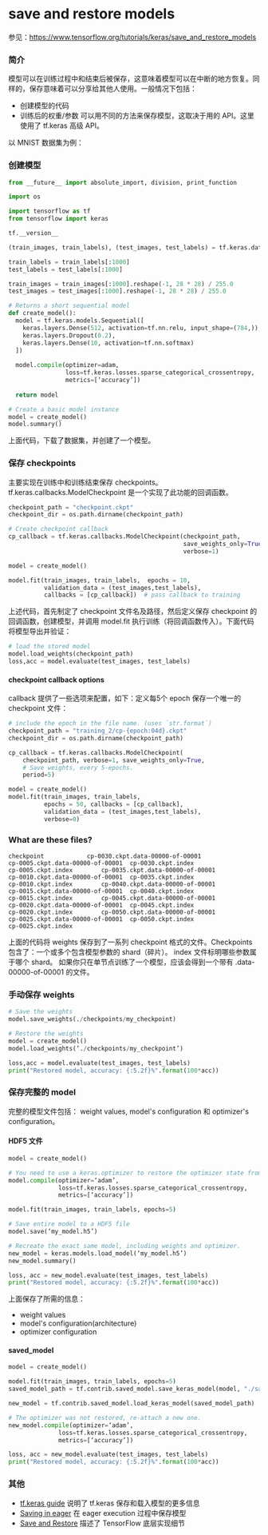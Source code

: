 # save and restore models
参见：https://www.tensorflow.org/tutorials/keras/save_and_restore_models
### 简介
模型可以在训练过程中和结束后被保存，这意味着模型可以在中断的地方恢复。同样的，保存意味着可以分享给其他人使用。一般情况下包括：
- 创建模型的代码
- 训练后的权重/参数
可以用不同的方法来保存模型，这取决于用的 API。这里使用了 tf.keras 高级 API。

以 MNIST 数据集为例：
### 创建模型
```python
from __future__ import absolute_import, division, print_function

import os

import tensorflow as tf
from tensorflow import keras

tf.__version__

(train_images, train_labels), (test_images, test_labels) = tf.keras.datasets.mnist.load_data()

train_labels = train_labels[:1000]
test_labels = test_labels[:1000]

train_images = train_images[:1000].reshape(-1, 28 * 28) / 255.0
test_images = test_images[:1000].reshape(-1, 28 * 28) / 255.0

# Returns a short sequential model
def create_model():
  model = tf.keras.models.Sequential([
    keras.layers.Dense(512, activation=tf.nn.relu, input_shape=(784,)),
    keras.layers.Dropout(0.2),
    keras.layers.Dense(10, activation=tf.nn.softmax)
  ])
  
  model.compile(optimizer=adam, 
                loss=tf.keras.losses.sparse_categorical_crossentropy,
                metrics=[‘accuracy’])
  
  return model

# Create a basic model instance
model = create_model()
model.summary()
```
上面代码，下载了数据集，并创建了一个模型。

### 保存 checkpoints
主要实现在训练中和训练结束保存 checkpoints。 tf.keras.callbacks.ModelCheckpoint 是一个实现了此功能的回调函数。

```python
checkpoint_path = "checkpoint.ckpt"
checkpoint_dir = os.path.dirname(checkpoint_path)

# Create checkpoint callback
cp_callback = tf.keras.callbacks.ModelCheckpoint(checkpoint_path, 
                                                 save_weights_only=True,
                                                 verbose=1)

model = create_model()

model.fit(train_images, train_labels,  epochs = 10, 
          validation_data = (test_images,test_labels),
          callbacks = [cp_callback])  # pass callback to training
```
上述代码，首先制定了 checkpoint 文件名及路径，然后定义保存 checkpoint 的回调函数，创建模型，并调用 model.fit 执行训练（将回调函数传入）。下面代码将模型导出并验证：
```python
# load the stored model
model.load_weights(checkpoint_path)
loss,acc = model.evaluate(test_images, test_labels)
```
#### checkpoint callback options
callback 提供了一些选项来配置，如下：定义每5个 epoch 保存一个唯一的 checkpoint 文件：
```python
# include the epoch in the file name. (uses `str.format`)
checkpoint_path = "training_2/cp-{epoch:04d}.ckpt"
checkpoint_dir = os.path.dirname(checkpoint_path)

cp_callback = tf.keras.callbacks.ModelCheckpoint(
    checkpoint_path, verbose=1, save_weights_only=True,
    # Save weights, every 5-epochs.
    period=5)

model = create_model()
model.fit(train_images, train_labels,
          epochs = 50, callbacks = [cp_callback],
          validation_data = (test_images,test_labels),
          verbose=0)
```
### What are these files?
```
checkpoint            cp-0030.ckpt.data-00000-of-00001
cp-0005.ckpt.data-00000-of-00001  cp-0030.ckpt.index
cp-0005.ckpt.index        cp-0035.ckpt.data-00000-of-00001
cp-0010.ckpt.data-00000-of-00001  cp-0035.ckpt.index
cp-0010.ckpt.index        cp-0040.ckpt.data-00000-of-00001
cp-0015.ckpt.data-00000-of-00001  cp-0040.ckpt.index
cp-0015.ckpt.index        cp-0045.ckpt.data-00000-of-00001
cp-0020.ckpt.data-00000-of-00001  cp-0045.ckpt.index
cp-0020.ckpt.index        cp-0050.ckpt.data-00000-of-00001
cp-0025.ckpt.data-00000-of-00001  cp-0050.ckpt.index
cp-0025.ckpt.index
```
上面的代码将 weights 保存到了一系列 checkpoint 格式的文件。Checkpoints 包含了：一个或多个包含模型参数的 shard（碎片）。 index 文件标明哪些参数属于哪个 shard。
如果你只在单节点训练了一个模型，应该会得到一个带有 .data-00000-of-00001 的文件。
### 手动保存 weights
```python
# Save the weights
model.save_weights(./checkpoints/my_checkpoint)

# Restore the weights
model = create_model()
model.load_weights(‘./checkpoints/my_checkpoint’)

loss,acc = model.evaluate(test_images, test_labels)
print("Restored model, accuracy: {:5.2f}%".format(100*acc))
```
### 保存完整的 model
完整的模型文件包括： weight values, model's configuration 和 optimizer's configuration。
#### HDF5 文件
```python
model = create_model()

# You need to use a keras.optimizer to restore the optimizer state from an HDF5 file.
model.compile(optimizer=‘adam’, 
              loss=tf.keras.losses.sparse_categorical_crossentropy,
              metrics=[‘accuracy’])

model.fit(train_images, train_labels, epochs=5)

# Save entire model to a HDF5 file
model.save(‘my_model.h5’)

# Recreate the exact same model, including weights and optimizer.
new_model = keras.models.load_model(‘my_model.h5’)
new_model.summary()

loss, acc = new_model.evaluate(test_images, test_labels)
print("Restored model, accuracy: {:5.2f}%".format(100*acc))
```
上面保存了所需的信息：
- weight values
- model's configuration(architecture)
- optimizer configuration

#### saved_model
```python
model = create_model()

model.fit(train_images, train_labels, epochs=5)
saved_model_path = tf.contrib.saved_model.save_keras_model(model, "./saved_models")

new_model = tf.contrib.saved_model.load_keras_model(saved_model_path)

# The optimizer was not restored, re-attach a new one.
new_model.compile(optimizer=‘adam’, 
              loss=tf.keras.losses.sparse_categorical_crossentropy,
              metrics=[‘accuracy’])

loss, acc = new_model.evaluate(test_images, test_labels)
print("Restored model, accuracy: {:5.2f}%".format(100*acc))

```

### 其他
- [tf.keras guide](https://www.tensorflow.org/guide/keras) 说明了 tf.keras 保存和载入模型的更多信息
- [Saving in eager](https://www.tensorflow.org/guide/eager#object_based_saving) 在 eager execution 过程中保存模型
- [Save and Restore](https://www.tensorflow.org/guide/saved_model) 描述了 TensorFlow 底层实现细节